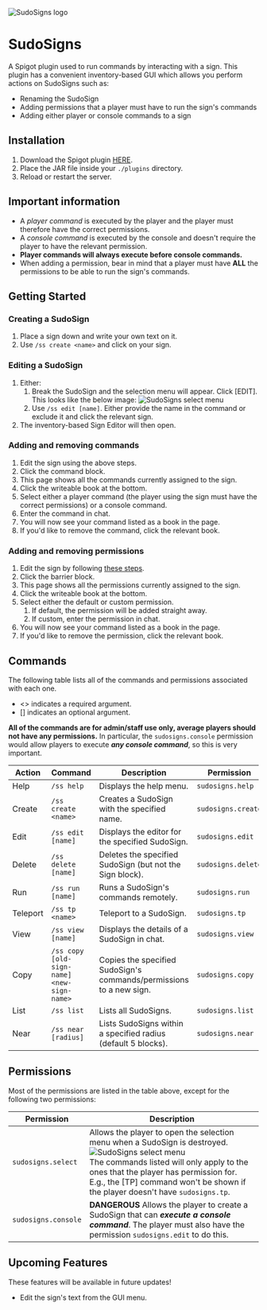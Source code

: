 ![SudoSigns logo](https://mylesmor.dev/sudosigns/logo.png)

# SudoSigns
A Spigot plugin used to run commands by interacting with a sign.
This plugin has a convenient inventory-based GUI which allows you perform actions on SudoSigns such as:
* Renaming the SudoSign
* Adding permissions that a player must have to run the sign's commands
* Adding either player or console commands to a sign

## Installation
1. Download the Spigot plugin [HERE](https://spigot.com/LINK).
2. Place the JAR file inside your `./plugins` directory.
3. Reload or restart the server.

## Important information
* A _player command_ is executed by the player and the player must therefore have the correct permissions.
* A _console command_ is executed by the console and doesn't require the player to have the relevant permission.
* **Player commands will always execute before console commands.**
* When adding a permission, bear in mind that a player must have **ALL** the permissions to be able to run the sign's commands.


## Getting Started

### Creating a SudoSign
1. Place a sign down and write your own text on it.
2. Use `/ss create <name>` and click on your sign.

### Editing a SudoSign
1. Either:
    1. Break the SudoSign and the selection menu will appear. Click [EDIT]. This looks like the below image:
    ![SudoSigns select menu](https://mylesmor.dev/sudosigns/selectmenu.jpg)
    2. Use `/ss edit [name]`. Either provide the name in the command or exclude it and click the relevant sign.
2. The inventory-based Sign Editor will then open.

### Adding and removing commands
1. Edit the sign using the above steps.
2. Click the command block.
3. This page shows all the commands currently assigned to the sign.
4. Click the writeable book at the bottom.
5. Select either a player command (the player using the sign must have the correct permissions) or a console command.
6. Enter the command in chat.
7. You will now see your command listed as a book in the page.
8. If you'd like to remove the command, click the relevant book.

### Adding and removing permissions
1. Edit the sign by following [these steps](#editing-a-sudosign).
2. Click the barrier block.
3. This page shows all the permissions currently assigned to the sign.
4. Click the writeable book at the bottom.
5. Select either the default or custom permission.
    1. If default, the permission will be added straight away.
    2. If custom, enter the permission in chat.
6. You will now see your command listed as a book in the page.
7. If you'd like to remove the permission, click the relevant book.


## Commands
The following table lists all of the commands and permissions associated with each one.
* <> indicates a required argument.
* [] indicates an optional argument.

**All of the commands are for admin/staff use only, average players should not have any permissions.** In particular,
the `sudosigns.console` permission would allow players to execute **_any console command_**, so this is very important.

| Action   | Command                                    | Description                                                         | Permission         |
|----------|--------------------------------------------|---------------------------------------------------------------------|--------------------|
| Help     | `/ss help`                                 | Displays the help menu.                                             | `sudosigns.help`   |
| Create   | `/ss create <name>`                        | Creates a SudoSign with the specified name.                         | `sudosigns.create` |
| Edit     | `/ss edit [name]`                          | Displays the editor for the specified SudoSign.                     | `sudosigns.edit`   |
| Delete   | `/ss delete [name]`                        | Deletes the specified SudoSign (but not the Sign block).            | `sudosigns.delete` |
| Run      | `/ss run [name]`                           | Runs a SudoSign's commands remotely.                                | `sudosigns.run`    |
| Teleport | `/ss tp <name>`                            | Teleport to a SudoSign.                                             | `sudosigns.tp`     |
| View     | `/ss view [name]`                          | Displays the details of a SudoSign in chat.                         | `sudosigns.view`   |
| Copy     | `/ss copy [old-sign-name] <new-sign-name>` | Copies the specified SudoSign's commands/permissions to a new sign. | `sudosigns.copy`   |
| List     | `/ss list`                                 | Lists all SudoSigns.                                                | `sudosigns.list`   |
| Near     | `/ss near [radius]`                        | Lists SudoSigns within a specified radius (default 5 blocks).       | `sudosigns.near`   |

## Permissions
Most of the permissions are listed in the table above, except for the following two permissions:

| Permission                                | Description                                                                                                                                                         |
|-------------------------------------------|---------------------------------------------------------------------------------------------------------------------------------------------------------------------|
| `sudosigns.select`                        | Allows the player to open the selection menu when a SudoSign is destroyed. ![SudoSigns select menu](https://mylesmor.dev/sudosigns/selectmenu.jpg) <br>The commands listed will only apply to the ones that the player has permission for. E.g., the [TP] command won't be shown if the player doesn't have `sudosigns.tp`.|
| `sudosigns.console`                       | **DANGEROUS** Allows the player to create a SudoSign that can **_execute a console command_**. The player must also have the permission `sudosigns.edit` to do this.|

## Upcoming Features
These features will be available in future updates!
* Edit the sign's text from the GUI menu.